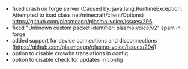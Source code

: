 - fixed crash on forge server (Caused by: java.lang.RuntimeException: Attempted to load class net/minecraft/client/Options) https://github.com/plasmoapp/plasmo-voice/issues/296 
- fixed "Unknown custom packet identifier: plasmo:voice/v2" spam in forge
- added support for device connections and disconnections (https://github.com/plasmoapp/plasmo-voice/issues/294)
- option to disable crowdin translations in config
- option to disable check for updates in config
